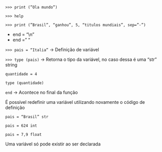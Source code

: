 `>>> print (”Ola mundo”)`

`>>> help`

`>>> print (”Brasil”, “ganhou”, 5, “titulos mundiais”, sep=”-”)`

- end = “\n”
- end =” “

`>>> pais = “Italia”` → Definição de variável

`>>> type (pais)` → Retorna o tipo da variável, no caso dessa é uma “str” string

`quantidade = 4`

`type (quantidade)`

`end` → Acontece no final da função

 É possível redefinir uma variável utilizando novamente o código de definição

`pais = “Brasil” str`

`pais = 624 int`

`pais = 7,9 float`

Uma variável só pode existir ao ser declarada